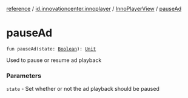 [reference](../../index.md) / [id.innovationcenter.innoplayer](../index.md) / [InnoPlayerView](index.md) / [pauseAd](./pause-ad.md)

# pauseAd

`fun pauseAd(state: `[`Boolean`](https://kotlinlang.org/api/latest/jvm/stdlib/kotlin/-boolean/index.html)`): `[`Unit`](https://kotlinlang.org/api/latest/jvm/stdlib/kotlin/-unit/index.html)

Used to pause or resume ad playback

### Parameters

`state` - Set whether or not the ad playback should be paused